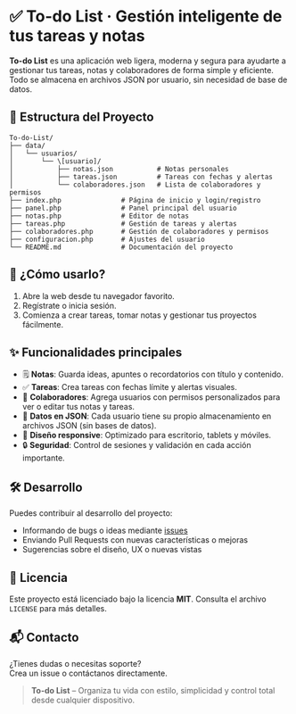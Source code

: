 # ✅ To-do List · Gestión inteligente de tus tareas y notas

**To-do List** es una aplicación web ligera, moderna y segura para ayudarte a gestionar tus tareas, notas y colaboradores de forma simple y eficiente. Todo se almacena en archivos JSON por usuario, sin necesidad de base de datos.

## 📁 Estructura del Proyecto
```
To-do-List/
├── data/
│   └── usuarios/
│       └── \[usuario]/
│           ├── notas.json           # Notas personales
│           ├── tareas.json          # Tareas con fechas y alertas
│           └── colaboradores.json   # Lista de colaboradores y permisos
├── index.php               # Página de inicio y login/registro
├── panel.php               # Panel principal del usuario
├── notas.php               # Editor de notas
├── tareas.php              # Gestión de tareas y alertas
├── colaboradores.php       # Gestión de colaboradores y permisos
├── configuracion.php       # Ajustes del usuario
└── README.md               # Documentación del proyecto
```
## 🚀 ¿Cómo usarlo?

1. Abre la web desde tu navegador favorito.
2. Regístrate o inicia sesión.
3. Comienza a crear tareas, tomar notas y gestionar tus proyectos fácilmente.

## ✨ Funcionalidades principales

- 🗒️ **Notas**: Guarda ideas, apuntes o recordatorios con título y contenido.
- ✅ **Tareas**: Crea tareas con fechas límite y alertas visuales.
- 👥 **Colaboradores**: Agrega usuarios con permisos personalizados para ver o editar tus notas y tareas.
- 📂 **Datos en JSON**: Cada usuario tiene su propio almacenamiento en archivos JSON (sin bases de datos).
- 📱 **Diseño responsive**: Optimizado para escritorio, tablets y móviles.
- 🔒 **Seguridad**: Control de sesiones y validación en cada acción importante.

## 🛠️ Desarrollo

Puedes contribuir al desarrollo del proyecto:

- Informando de bugs o ideas mediante [issues](https://github.com/To-do-List/issues)
- Enviando Pull Requests con nuevas características o mejoras
- Sugerencias sobre el diseño, UX o nuevas vistas

## 📄 Licencia

Este proyecto está licenciado bajo la licencia **MIT**. Consulta el archivo `LICENSE` para más detalles.

## 📬 Contacto

¿Tienes dudas o necesitas soporte?  
Crea un issue o contáctanos directamente.

> **To-do List** – Organiza tu vida con estilo, simplicidad y control total desde cualquier dispositivo.

